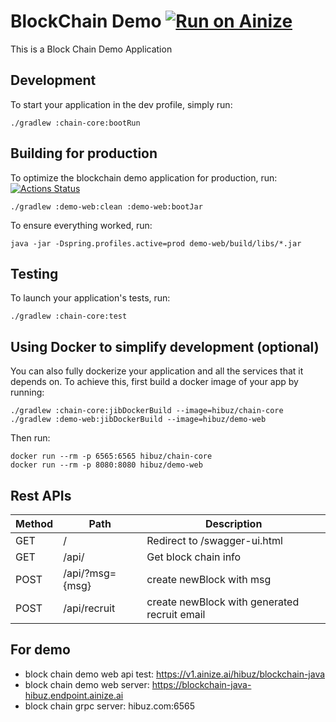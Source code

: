 # BlockChain Demo [![Run on Ainize](https://ainize.ai/static/images/run_on_ainize_button.svg)](https://ainize.web.app/redirect?git_repo=github.com/hibuz/blockchain-java)
This is a Block Chain Demo Application

## Development

To start your application in the dev profile, simply run:

    ./gradlew :chain-core:bootRun


## Building for production
To optimize the blockchain demo application for production, run:
[![Actions Status](https://github.com/hibuz/blockchain-java/workflows/Java%20CI/badge.svg)](https://github.com/hibuz/blockchain-java/actions)

    ./gradlew :demo-web:clean :demo-web:bootJar

To ensure everything worked, run:

    java -jar -Dspring.profiles.active=prod demo-web/build/libs/*.jar


## Testing

To launch your application's tests, run:

    ./gradlew :chain-core:test


## Using Docker to simplify development (optional)

You can also fully dockerize your application and all the services that it depends on.
To achieve this, first build a docker image of your app by running:

    ./gradlew :chain-core:jibDockerBuild --image=hibuz/chain-core
    ./gradlew :demo-web:jibDockerBuild --image=hibuz/demo-web

Then run:

    docker run --rm -p 6565:6565 hibuz/chain-core
    docker run --rm -p 8080:8080 hibuz/demo-web


## Rest APIs


Method	| Path	| Description	|  
------------- | ------------------------- | ------------- |
GET	| /	| Redirect to /swagger-ui.html
GET	| /api/	| Get block chain info
POST	| /api/?msg={msg}	| create newBlock with msg
POST	| /api/recruit	| create newBlock with generated recruit email


## For demo

 * block chain demo web api test: https://v1.ainize.ai/hibuz/blockchain-java
 * block chain demo web server: https://blockchain-java-hibuz.endpoint.ainize.ai
 * block chain grpc server: hibuz.com:6565
